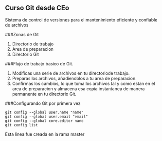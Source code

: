## Curso Git desde CEo

Sistema de control de versiones para el mantenimiento eficiente y confiable de archivos

###Zonas de Git
1. Directorio de trabajo
2. Area de preparacion
3. Directorio Git


###Flujo de trabajo basico de Git.
1. Modificas una serie de archivos en tu directoriode trabajo.
2. Preparas los archivos, añadiendolos a tu area de preparacion.
3. Confirmas los cambios, lo que toma los archivos tal y como estan en el area de preparacion y almacena esa copia instantanea de manera permanente en tu directorio Git.

###Configurando Git por primera vez
```
git config --global user.name "name"
git config --global user.email "email"
git config --global core.editor nano
git config list
```
Esta linea fue creada en la rama master
